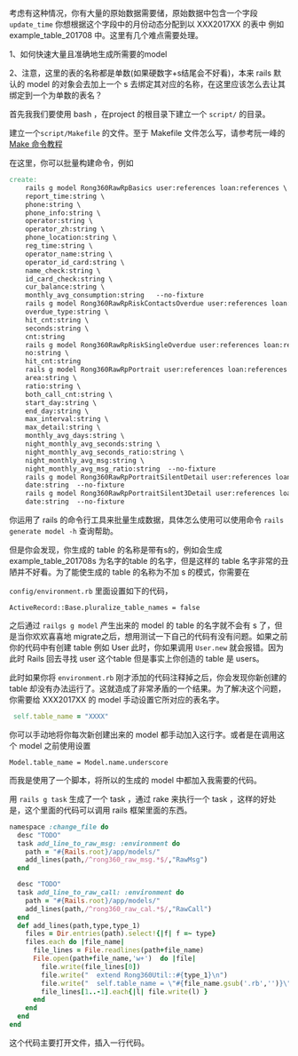 考虑有这种情况，你有大量的原始数据需要储，原始数据中包含一个字段`update_time` 你想根据这个字段中的月份动态分配到以 XXX2017XX 的表中 例如 example_table_201708 中。这里有几个难点需要处理。

1、如何快速大量且准确地生成所需要的model

2、注意，这里的表的名称都是单数(如果硬数字+s结尾会不好看)，本来 rails 默认的 model 的对象会去加上一个 s 去绑定其对应的名称，在这里应该怎么去让其绑定到一个为单数的表名？



首先我我们要使用 bash ，在project 的根目录下建立一个 `script/` 的目录。

建立一个`script/Makefile` 的文件。至于 Makefile 文件怎么写，请参考阮一峰的 [Make 命令教程](http://www.ruanyifeng.com/blog/2015/02/make.html)

 

在这里，你可以批量构建命令，例如

```makefile
create:
	rails g model Rong360RawRpBasics user:references loan:references \
	report_time:string \
	phone:string \
	phone_info:string \
	operator:string \
	operator_zh:string \
	phone_location:string \
	reg_time:string \
	operator_name:string \
	operator_id_card:string \
	name_check:string \
	id_card_check:string \
	cur_balance:string \
	monthly_avg_consumption:string   --no-fixture
	rails g model Rong360RawRpRiskContactsOverdue user:references loan:references \
	overdue_type:string \
	hit_cnt:string \
	seconds:string \
	cnt:string 
	rails g model Rong360RawRpRiskSingleOverdue user:references loan:references \
	no:string \
	hit_cnt:string 
	rails g model Rong360RawRpPortrait user:references loan:references \
	area:string \
	ratio:string \
	both_call_cnt:string \
	start_day:string \
	end_day:string \
	max_interval:string \
	max_detail:string \
	monthly_avg_days:string \
	night_monthly_avg_seconds:string \
	night_monthly_avg_seconds_ratio:string \
	night_monthly_avg_msg:string \
	night_monthly_avg_msg_ratio:string  --no-fixture
	rails g model Rong360RawRpPortraitSilentDetail user:references loan:references \
	date:string  --no-fixture
	rails g model Rong360RawRpPortraitSilent3Detail user:references loan:references \
	date:string  --no-fixture
```



你运用了 rails 的命令行工具来批量生成数据，具体怎么使用可以使用命令  `rails generate model -h` 查询帮助。

但是你会发现，你生成的 table 的名称是带有s的，例如会生成 example_table_201708s 为名字的table 的名字，但是这样的 table 名字非常的丑陋并不好看。为了能使生成的 table 的名称为不加 s 的模式，你需要在

`config/environment.rb` 里面设置如下的代码，

```
ActiveRecord::Base.pluralize_table_names = false
```

之后通过 `railgs g model` 产生出来的 model 的 table 的名字就不会有 s 了，但是当你欢欢喜喜地 migrate之后，想用测试一下自己的代码有没有问题。如果之前你的代码中有创建 table 例如 User 此时，你如果调用 `User.new` 就会报错。因为此时 Rails 回去寻找 user 这个table 但是事实上你创造的 table 是 users。

此时如果你将 `environment.rb` 刚才添加的代码注释掉之后，你会发现你新创建的 table 却没有办法运行了。这就造成了非常矛盾的一个结果。为了解决这个问题，你需要给 XXX2017XX  的 model 手动设置它所对应的表名字。

```ruby
 self.table_name = "XXXX"
```

你可以手动地将你每次新创建出来的 model 都手动加入这行字。或者是在调用这个 model 之前使用设置

`Model.table_name = Model.name.underscore`

而我是使用了一个脚本，将所以的生成的 model 中都加入我需要的代码。

用 `rails g task` 生成了一个 task ，通过 rake 来执行一个 task ，这样的好处是，这个里面的代码可以调用 rails 框架里面的东西。

```ruby
namespace :change_file do
  desc "TODO"
  task add_line_to_raw_msg: :environment do
    path = "#{Rails.root}/app/models/"
    add_lines(path,/^rong360_raw_msg.*$/,"RawMsg")
  end

  desc "TODO"
  task add_line_to_raw_call: :environment do
    path = "#{Rails.root}/app/models/"
    add_lines(path,/^rong360_raw_cal.*$/,"RawCall")
  end
  def add_lines(path,type,type_1)
    files = Dir.entries(path).select!{|f| f =~ type}
    files.each do |file_name|
      file_lines = File.readlines(path+file_name)
      File.open(path+file_name,'w+')  do |file|
        file.write(file_lines[0])
        file.write("  extend Rong360Util::#{type_1}\n")
        file.write("  self.table_name = \"#{file_name.gsub('.rb','')}\"\n")
        file_lines[1..-1].each{|l| file.write(l) }
      end
    end
  end
end
```

这个代码主要打开文件，插入一行代码。